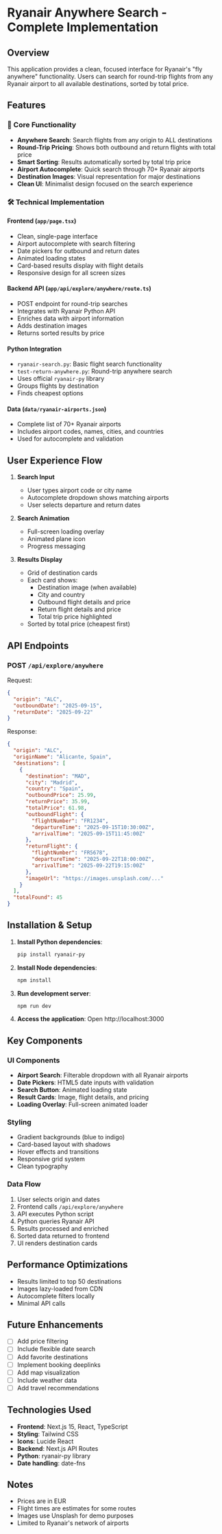 # Ryanair Anywhere Search - Complete Implementation

## Overview
This application provides a clean, focused interface for Ryanair's "fly anywhere" functionality. Users can search for round-trip flights from any Ryanair airport to all available destinations, sorted by total price.

## Features

### 🎯 Core Functionality
- **Anywhere Search**: Search flights from any origin to ALL destinations
- **Round-Trip Pricing**: Shows both outbound and return flights with total price
- **Smart Sorting**: Results automatically sorted by total trip price
- **Airport Autocomplete**: Quick search through 70+ Ryanair airports
- **Destination Images**: Visual representation for major destinations
- **Clean UI**: Minimalist design focused on the search experience

### 🛠 Technical Implementation

#### Frontend (`app/page.tsx`)
- Clean, single-page interface
- Airport autocomplete with search filtering
- Date pickers for outbound and return dates
- Animated loading states
- Card-based results display with flight details
- Responsive design for all screen sizes

#### Backend API (`app/api/explore/anywhere/route.ts`)
- POST endpoint for round-trip searches
- Integrates with Ryanair Python API
- Enriches data with airport information
- Adds destination images
- Returns sorted results by price

#### Python Integration
- `ryanair-search.py`: Basic flight search functionality
- `test-return-anywhere.py`: Round-trip anywhere search
- Uses official `ryanair-py` library
- Groups flights by destination
- Finds cheapest options

#### Data (`data/ryanair-airports.json`)
- Complete list of 70+ Ryanair airports
- Includes airport codes, names, cities, and countries
- Used for autocomplete and validation

## User Experience Flow

1. **Search Input**
   - User types airport code or city name
   - Autocomplete dropdown shows matching airports
   - User selects departure and return dates

2. **Search Animation**
   - Full-screen loading overlay
   - Animated plane icon
   - Progress messaging

3. **Results Display**
   - Grid of destination cards
   - Each card shows:
     - Destination image (when available)
     - City and country
     - Outbound flight details and price
     - Return flight details and price
     - Total trip price highlighted
   - Sorted by total price (cheapest first)

## API Endpoints

### POST `/api/explore/anywhere`
Request:
```json
{
  "origin": "ALC",
  "outboundDate": "2025-09-15",
  "returnDate": "2025-09-22"
}
```

Response:
```json
{
  "origin": "ALC",
  "originName": "Alicante, Spain",
  "destinations": [
    {
      "destination": "MAD",
      "city": "Madrid",
      "country": "Spain",
      "outboundPrice": 25.99,
      "returnPrice": 35.99,
      "totalPrice": 61.98,
      "outboundFlight": {
        "flightNumber": "FR1234",
        "departureTime": "2025-09-15T10:30:00Z",
        "arrivalTime": "2025-09-15T11:45:00Z"
      },
      "returnFlight": {
        "flightNumber": "FR5678",
        "departureTime": "2025-09-22T18:00:00Z",
        "arrivalTime": "2025-09-22T19:15:00Z"
      },
      "imageUrl": "https://images.unsplash.com/..."
    }
  ],
  "totalFound": 45
}
```

## Installation & Setup

1. **Install Python dependencies**:
   ```bash
   pip install ryanair-py
   ```

2. **Install Node dependencies**:
   ```bash
   npm install
   ```

3. **Run development server**:
   ```bash
   npm run dev
   ```

4. **Access the application**:
   Open http://localhost:3000

## Key Components

### UI Components
- **Airport Search**: Filterable dropdown with all Ryanair airports
- **Date Pickers**: HTML5 date inputs with validation
- **Search Button**: Animated loading state
- **Result Cards**: Image, flight details, and pricing
- **Loading Overlay**: Full-screen animated loader

### Styling
- Gradient backgrounds (blue to indigo)
- Card-based layout with shadows
- Hover effects and transitions
- Responsive grid system
- Clean typography

### Data Flow
1. User selects origin and dates
2. Frontend calls `/api/explore/anywhere`
3. API executes Python script
4. Python queries Ryanair API
5. Results processed and enriched
6. Sorted data returned to frontend
7. UI renders destination cards

## Performance Optimizations
- Results limited to top 50 destinations
- Images lazy-loaded from CDN
- Autocomplete filters locally
- Minimal API calls

## Future Enhancements
- [ ] Add price filtering
- [ ] Include flexible date search
- [ ] Add favorite destinations
- [ ] Implement booking deeplinks
- [ ] Add map visualization
- [ ] Include weather data
- [ ] Add travel recommendations

## Technologies Used
- **Frontend**: Next.js 15, React, TypeScript
- **Styling**: Tailwind CSS
- **Icons**: Lucide React
- **Backend**: Next.js API Routes
- **Python**: ryanair-py library
- **Date handling**: date-fns

## Notes
- Prices are in EUR
- Flight times are estimates for some routes
- Images use Unsplash for demo purposes
- Limited to Ryanair's network of airports